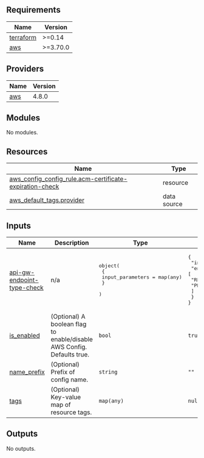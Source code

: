 <!-- BEGIN_TF_DOCS -->
## Requirements

| Name | Version |
|------|---------|
| <a name="requirement_terraform"></a> [terraform](#requirement\_terraform) | >=0.14 |
| <a name="requirement_aws"></a> [aws](#requirement\_aws) | >=3.70.0 |

## Providers

| Name | Version |
|------|---------|
| <a name="provider_aws"></a> [aws](#provider\_aws) | 4.8.0 |

## Modules

No modules.

## Resources

| Name | Type |
|------|------|
| [aws_config_config_rule.acm-certificate-expiration-check](https://registry.terraform.io/providers/hashicorp/aws/latest/docs/resources/config_config_rule) | resource |
| [aws_default_tags.provider](https://registry.terraform.io/providers/hashicorp/aws/latest/docs/data-sources/default_tags) | data source |

## Inputs

| Name | Description | Type | Default | Required |
|------|-------------|------|---------|:--------:|
| <a name="input_api-gw-endpoint-type-check"></a> [api-gw-endpoint-type-check](#input\_api-gw-endpoint-type-check) | n/a | <pre>object(<br>    {<br>      input_parameters = map(any)<br>    }<br>  )</pre> | <pre>{<br>  "input_parameters": {<br>    "endpointConfigurationTypes": [<br>      "REGIONAL",<br>      "PRIVATE"<br>    ]<br>  }<br>}</pre> | no |
| <a name="input_is_enabled"></a> [is\_enabled](#input\_is\_enabled) | (Optional) A boolean flag to enable/disable AWS Config. Defaults true. | `bool` | `true` | no |
| <a name="input_name_prefix"></a> [name\_prefix](#input\_name\_prefix) | (Optional) Prefix of config name. | `string` | `""` | no |
| <a name="input_tags"></a> [tags](#input\_tags) | (Optional) Key-value map of resource tags. | `map(any)` | `null` | no |

## Outputs

No outputs.
<!-- END_TF_DOCS -->
